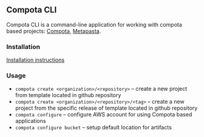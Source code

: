 ## Compota CLI


Compota CLI is a command-line application for working with compota based projects: [Compota](https://github.com/ohnosequences/compota), [Metapasta](https://github.com/ohnosequences/metapasta).

### Installation

[Installation instructions](/doc/installation.md)

### Usage

* `compota create <organization>/<repository>` – create a new project from template located in github repository
* `compota create <organization>/<repository>/<tag>` – create a new project from the specific release of template located in github repository
* `compota configure` – configure AWS account for using Compota based applications
* `compota configure bucket` – setup default location for artifacts
